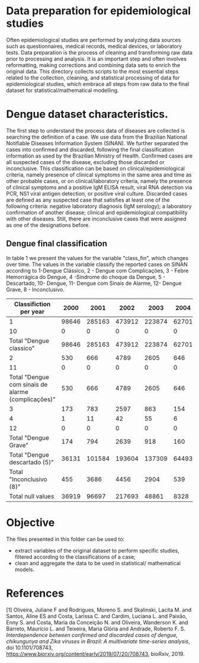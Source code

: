 # Data preparation for epidemiological studies


Often epidemiological studies are performed by analyzing data sources such as questionnaires, medical records, medical devices, or laboratory tests. Data preparation is the process of cleaning and transforming raw data prior to processing and analysis. It is an important step and often involves reformatting, making corrections and combining data sets to enrich the original data. This directory collects scripts to the most essential steps related to the collection, cleaning, and statistical processing of data for epidemiological studies, which embrace all steps from raw data to the final dataset for statistical/mathematical modelling.


# Dengue dataset characteristics.

The first step to understand the process data of diseases are collected is searching the definition of a case. We use data from the Brazilian National Notifiable Diseases Information System (SINAN). We further separated the cases into confirmed and discarded, following the final classification information as used by the Brazilian Ministry of Health. Confirmed cases are all suspected cases of the disease, excluding those discarded or inconclusive. This classification can be based on clinical/epidemiological criteria, namely presence of clinical symptoms in the same area and time as other probable cases, or on clinical/laboratory criteria, namely the presence  of clinical symptoms and a positive IgM ELISA result, viral RNA detection via PCR, NS1 viral antigen detection, or positive viral culture. Discarded cases are defined as any suspected case that satisfies at least one of the following criteria: negative laboratory diagnosis (IgM serology); a laboratory confirmation of another disease; clinical and epidemiological compatibility with other diseases. Still, there are inconclusive cases that were assigned as one of the designations before. 

## Dengue final classification

In table 1 we present the values for the variable "class_fin", which changes over time. The values in the variable classify the reported cases on SINAN according to 1-Dengue Clássico, 2 - Dengue com Complicações, 3 - Febre Hemorrágica do Dengue, 4 -Síndrome do choque da Dengue, 5 - Descartado, 10- Dengue, 11- Dengue com Sinais de Alarme, 12- Dengue Grave, 8 - Inconclusivo.  

| Classifiction per year                             | 2000  | 2001   | 2002   | 2003   | 2004  | 2005   | 2006   | 2007   | 2008   | 2009   | 2010   | 2011   | 2012   | 2013    | 2014   | 2015    | 2016    | 2017   | 2018   |
|----------------------------------------------------|-------|--------|--------|--------|-------|--------|--------|--------|--------|--------|--------|--------|--------|---------|--------|---------|---------|--------|--------|
| 1                                                  | 98646 | 285163 | 473912 | 223874    | 62701 | 126985 | 220338 | 340223 | 385924 | 306859 | 851325 | 589753 | 395819 | 1179584 | 46474  | 66051   | 36361   | 0      | 0      |
| 10                                                 | 0     | 0      | 0      | 0      | 0     | 0      | 0      | 0      | 0      | 0      | 0      | 0      | 0      | 2376    | 420052 | 1299671 | 1054112 | 164396 | 143184 |
| Total "Dengue classico"                            | 98646 | 285163 | 473912 | 223874    | 62701 | 126985 | 220338 | 340223 | 385924 | 306859 | 851325 | 589753 | 395819 | 1181960 | 466526 | 1365722 | 1090473 | 164396 | 143184 |
| 2                                                  | 530   | 666    | 4789   | 2605   | 646   | 1367   | 2110   | 4103   | 20327  | 7961   | 14114  | 8206   | 3643   | 5989    | 301    | 222     | 54      | 0      | 0      |
| 11                                                 | 0     | 0      | 0      | 0      | 0     | 0      | 0      | 0      | 0      | 0      | 0      | 0      | 0      | 14      | 8418   | 21966   | 9658    | 2864   | 2968   |
| Total "Dengue com sinais de alarme (complicações)" | 530   | 666    | 4789   | 2605   | 646   | 1367   | 2110   | 4103   | 20327  | 7961   | 14114  | 8206   | 3643   | 6003    | 8719   | 22188   | 9712    | 2864   | 2968   |
| 3                                                  | 173   | 783    | 2597   | 863    | 154   | 510    | 864    | 1828   | 4369   | 2587   | 3649   | 2943   | 1030   | 1282    | 46     | 39      | 13      | 0      | 0      |
| 4                                                  | 1     | 11     | 42     | 55     | 6     | 15     | 37     | 83     | 133    | 91     | 158    | 115    | 54     | 123     | 6      | 10      | 3       | 0      | 0      |
| 12                                                 | 0     | 0      | 0      | 0      | 0     | 0      | 0      | 0      | 0      | 0      | 0      | 0      | 0      | 2       | 761    | 1825    | 1027    | 344    | 342    |
| Total "Dengue Grave"                               | 174   | 794    | 2639   | 918    | 160   | 525    | 901    | 1911   | 4502   | 2678   | 3807   | 3058   | 1084   | 1407    | 813    | 1874    | 1043    | 344    | 342    |
| Total "Dengue descartado (5)"                      | 36131 | 101584 | 193604 | 137309 | 64493 | 110355 | 144466 | 216477 | 281601 | 188911 | 354145 | 353708 | 352987 | 561799  | 344140 | 697432  | 782305  | 275235 | 154668 |
| Total "Inconclusivo (8)"                           | 455   | 3686   | 4456   | 2904   | 539   | 1687   | 2297   | 139767 | 195160 | 75353  | 130151 | 96431  | 186772 | 271365  | 96874  | 310162  | 412224  | 75169  | 58733  |
| Total null values                                  | 36919 | 96697  | 217693 | 48861  | 8328  | 20582  | 40910  | 14706  | 31932  | 20365  | 27723  | 78587  | 9875   | 108130  | 26444  | 3794    | 238     | 5996   | 14116  |

# Objective 

The files presented in this folder can be used to:

 * extract variables of the original dataset to perform specific studies, filtered according to the classifications of a case;
 * clean and aggregate the data to be used in statistical/ mathematical models.

# References

[1] Oliveira, Juliane F and Rodrigues, Moreno S. and Skalinski, Lacita M. and Santos, Aline ES and Costa, Larissa C. and Cardim, Luciana L. and Paixão, Enny S. and Costa, Maria da Conceição N. and Oliveira, Wanderson K. and Barreto, Maurício L. and Teixeira, Maria Glória and Andrade, Roberto F. S. 
*Interdependence between confirmed and discarded cases of dengue, chikungunya and Zika viruses in Brazil: A multivariate time-series analysis*, doi 10.1101/708743, https://www.biorxiv.org/content/early/2019/07/20/708743, bioRxiv, 2019.
